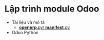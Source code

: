 # Lập trình module Odoo
- Tài liệu và mô tả
  - [__openerp__.py/ __manifest__.py](./wiki/manifest)
- Odoo Python
